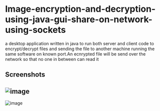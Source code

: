 # Image-encryption-and-decryption-using-java-gui-share-on-network-using-sockets
a desktop application written in java to run both server and client code to encrypt/decrypt files and sending the file to another machine running the same software on known port.An ecnrypted file will be send over the network so that no one in between can read it

Screenshots
------
![image](https://user-images.githubusercontent.com/18421306/49337115-f345c100-f633-11e8-8838-a8a82ed9f9a1.png)
------
![image](https://user-images.githubusercontent.com/18421306/49337116-f3de5780-f633-11e8-987d-6a79d33ef32f.png)
